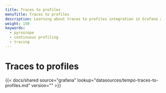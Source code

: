 ```yaml
---
title: Traces to profiles
menuTitle: Traces to profiles
description: Learning about traces to profiles integration in Grafana and Grafana Cloud.
weight: 150
keywords:
  - pyroscope
  - continuous profiling
  - tracing
---
```


# Traces to profiles

[//]: # 'Shared content for Trace to profiles in the Tempo data source'

{{< docs/shared source="grafana" lookup="datasources/tempo-traces-to-profiles.md" version="<GRAFANA VERSION>" >}}